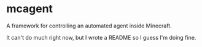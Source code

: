 # mcagent

A framework for controlling an automated agent inside Minecraft.

It can't do much right now, but I wrote a README so I guess I'm doing fine.
